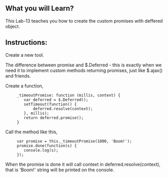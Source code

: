 ## What you will Learn?

This Lab-13 teaches you how to create the custom promises with deffered object.


## Instructions:

 Create a new tool.

 The difference between promise and $.Deferred - this is exactly when we need it to implement custom methods returning promises, just like 
 $.ajax() and friends.

 Create a function,

		 _timeoutPromise: function (millis, context) {
		    var deferred = $.Deferred();
		    setTimeout(function() {
		        deferred.resolve(context);
		    }, millis);
		    return deferred.promise();
		 }

 Call the method like this, 

		 var promise = this._timeoutPromise(1000, 'Boom!');
		 promise.done(function(s) {
		    console.log(s);
		 });

  
 When the promise is done it will call context in deferred.resolve(context), that is 'Boom!' string will be printed on the console.
